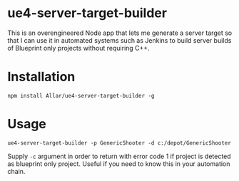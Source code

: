 # ue4-server-target-builder

This is an overengineered Node app that lets me generate a server target so that I can use it in automated systems such as Jenkins to build server builds of Blueprint only projects without requiring C++.

# Installation 

`npm install Allar/ue4-server-target-builder -g`

# Usage

`ue4-server-target-builder -p GenericShooter -d c:/depot/GenericShooter`

Supply `-c` argument in order to return with error code 1 if project is detected as blueprint only project. Useful if you need to know this in your automation chain.